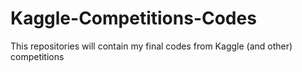 # Kaggle-Competitions-Codes
This repositories will contain my final codes from Kaggle (and other) competitions
